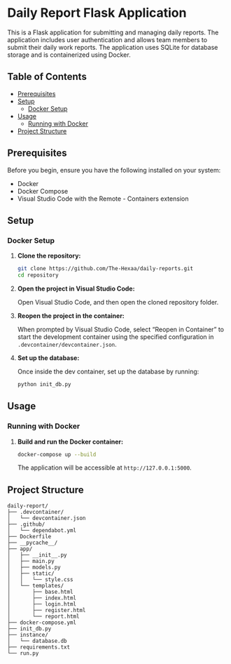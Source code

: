
# Daily Report Flask Application

This is a Flask application for submitting and managing daily reports. The application includes user authentication and allows team members to submit their daily work reports. The application uses SQLite for database storage and is containerized using Docker.

## Table of Contents

- [Prerequisites](#prerequisites)
- [Setup](#setup)
  - [Docker Setup](#docker-setup)
- [Usage](#usage)
  - [Running with Docker](#running-with-docker)
- [Project Structure](#project-structure)

## Prerequisites

Before you begin, ensure you have the following installed on your system:

- Docker
- Docker Compose
- Visual Studio Code with the Remote - Containers extension

## Setup

### Docker Setup

1. **Clone the repository:**

   ```bash
   git clone https://github.com/The-Hexaa/daily-reports.git
   cd repository
   ```

2. **Open the project in Visual Studio Code:**

   Open Visual Studio Code, and then open the cloned repository folder.

3. **Reopen the project in the container:**

   When prompted by Visual Studio Code, select “Reopen in Container” to start the development container using the specified configuration in `.devcontainer/devcontainer.json`.

4. **Set up the database:**

   Once inside the dev container, set up the database by running:

   ```bash
   python init_db.py
   ```

## Usage

### Running with Docker

1. **Build and run the Docker container:**

   ```bash
   docker-compose up --build
   ```

   The application will be accessible at `http://127.0.0.1:5000`.

## Project Structure

```
daily-report/
├── .devcontainer/
│   └── devcontainer.json
├── .github/
│   └── dependabot.yml
├── Dockerfile
├── __pycache__/
├── app/
│   ├── __init__.py
│   ├── main.py
│   ├── models.py
│   ├── static/
│   │   └── style.css
│   └── templates/
│       ├── base.html
│       ├── index.html
│       ├── login.html
│       ├── register.html
│       └── report.html
├── docker-compose.yml
├── init_db.py
├── instance/
│   └── database.db
├── requirements.txt
└── run.py
```